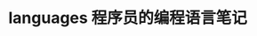 # languages 程序员的编程语言笔记       
     
                
              
                
       
           
 
 
 
